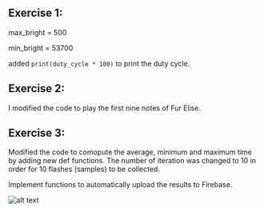 

## Exercise 1:

max_bright = 500

min_bright = 53700

added `print(duty_cycle * 100)` to print the duty cycle.

## Exercise 2:

I modified the code to play the first nine notes of Fur Elise.

## Exercise 3:

Modified the code to comopute the average, minimum and maximum time by adding new def functions.
The number of iteration was changed to 10 in order for 10 flashes (samples) to be collected.

Implement functions to automatically upload the results to Firebase.

![alt text](https://github.com/[Ichin10]/[2024-mini]/assignment/?raw=true)
